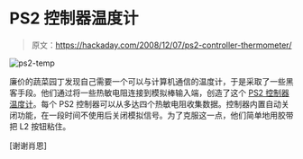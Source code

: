 # PS2 控制器温度计

> 原文：<https://hackaday.com/2008/12/07/ps2-controller-thermometer/>

![ps2-temp](img/cce8c0db6c8addbcca612ea31e74d9a8.png "ps2-temp")

廉价的蔬菜园丁发现自己需要一个可以与计算机通信的温度计，于是采取了一些黑客手段。他们通过将一些热敏电阻连接到模拟棒输入端，创造了这个 [PS2 控制器温度计](http://www.cheapvegetablegardener.com/2008/12/create-cheap-pc-thermometer-with.html)。每个 PS2 控制器可以从多达四个热敏电阻收集数据。控制器内置自动关闭功能，在一段时间不使用后关闭模拟信号。为了克服这一点，他们简单地用胶带把 L2 按钮粘住。

[谢谢肖恩]
